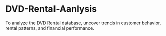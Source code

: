 # DVD-Rental-Aanlysis
To analyze the DVD Rental database, uncover trends in customer behavior, rental patterns, and financial performance.
